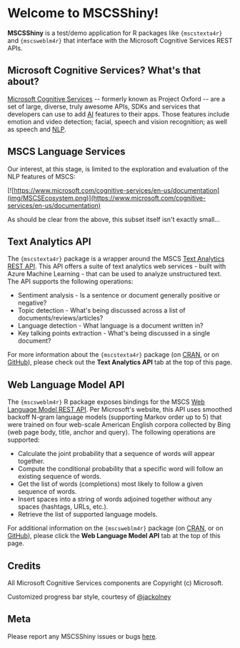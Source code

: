 Welcome to MSCSShiny!
=======================

**MSCSShiny** is a test/demo application for R packages like `{mscstexta4r}` and `{mscsweblm4r}` that interface with the Microsoft Cognitive Services REST APIs.

## Microsoft Cognitive Services? What's that about?

[Microsoft Cognitive Services](https://www.microsoft.com/cognitive-services/en-us/documentation)
-- formerly known as Project Oxford -- are a set of large, diverse, truly awesome APIs, SDKs and services that developers can use to add [AI](https://en.wikipedia.org/wiki/Artificial_intelligence) features to their apps. Those features include emotion and video detection; facial, speech and vision recognition; as well as speech and [NLP](https://en.wikipedia.org/wiki/Natural_language_processing).

## MSCS Language Services

Our interest, at this stage, is limited to the exploration and evaluation of the NLP features of MSCS:

[![https://www.microsoft.com/cognitive-services/en-us/documentation](img/MSCSEcosystem.png)](https://www.microsoft.com/cognitive-services/en-us/documentation)

As should be clear from the above, this subset itself isn't exactly small...

## Text Analytics API

The `{mscstexta4r}` package is a wrapper around the MSCS [Text Analytics REST API](https://www.microsoft.com/cognitive-services/en-us/text-analytics/documentation). This API offers a suite of text analytics web services - built with Azure Machine Learning - that can be used to analyze unstructured text. The API supports the following operations:

* Sentiment analysis - Is a sentence or document generally positive or negative?
* Topic detection - What's being discussed across a list of documents/reviews/articles?
* Language detection - What language is a document written in?
* Key talking points extraction - What's being discussed in a single document?

For more information about the `{mscstexta4r}` package (on [CRAN](https://cran.r-project.org/package=mscstexta4r), or on [GitHub](https://github.com/philferriere/mscstexta4r)), please check out the **Text Analytics API** tab at the top of this page.

## Web Language Model API

The `{mscsweblm4r}` R package exposes bindings for the MSCS [Web Language Model REST API](https://www.microsoft.com/cognitive-services/en-us/web-language-model-api/documentation). Per Microsoft's website, this API uses smoothed backoff N-gram language models (supporting Markov order up to 5) that were trained on four web-scale American English corpora collected by Bing (web page body, title, anchor and query). The following operations are supported:

* Calculate the joint probability that a sequence of words will appear together.
* Compute the conditional probability that a specific word will follow an existing sequence of words.
* Get the list of words (completions) most likely to follow a given sequence of words.
* Insert spaces into a string of words adjoined together without any spaces (hashtags, URLs, etc.).
* Retrieve the list of supported language models.

For additional information on the `{mscsweblm4r}` package (on [CRAN](https://cran.r-project.org/package=mscsweblm4r), or on [GitHub](https://github.com/philferriere/mscsweblm4r)), please click the **Web Language Model API** tab at the top of this page.

## Credits

All Microsoft Cognitive Services components are Copyright (c) Microsoft.

Customized progress bar style, courtesy of [@jackolney](https://github.com/jackolney)

## Meta

Please report any MSCSShiny issues or bugs [here](https://github.com/philferriere/mscsshiny/issues).
